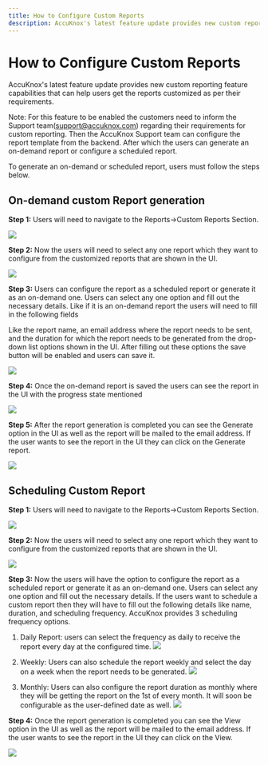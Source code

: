 ```yaml
---
title: How to Configure Custom Reports
description: AccuKnox's latest feature update provides new custom reporting feature capabilities that can help users get the reports customized as per their requirements.
---
```


# How to Configure Custom Reports

AccuKnox's latest feature update provides new custom reporting feature capabilities that can help users get the reports customized as per their requirements.

Note: For this feature to be enabled the customers need to inform the Support team(<support@accuknox.com>) regarding their requirements for custom reporting. Then the AccuKnox Support team can configure the report template from the backend. After which the users can generate an on-demand report or configure a scheduled report.

To generate an on-demand or scheduled report, users must follow the steps below.

## On-demand custom Report generation

**Step 1:** Users will need to navigate to the Reports->Custom Reports Section.

![](./images/custom-reports/5.png)

**Step 2:** Now the users will need to select any one report which they want to configure from the customized reports that are shown in the UI.

![](./images/custom-reports/4.png)

**Step 3:** Users can configure the report as a scheduled report or generate it as an on-demand one. Users can select any one option and fill out the necessary details. Like if it is an on-demand report the users will need to fill in the following fields

Like the report name, an email address where the report needs to be sent, and the duration for which the report needs to be generated from the drop-down list options shown in the UI. After filling out these options the save button will be enabled and users can save it.

![](./images/custom-reports/9.png)

**Step 4:** Once the on-demand report is saved the users can see the report in the UI with the progress state mentioned

![](./images/custom-reports/8.png)

**Step 5:** After the report generation is completed you can see the Generate option in the UI as well as the report will be mailed to the email address. If the user wants to see the report in the UI they can click on the Generate report.

![](./images/custom-reports/6.png)

## Scheduling Custom Report

**Step 1:** Users will need to navigate to the Reports->Custom Reports Section.

![](./images/custom-reports/5.png)

**Step 2:** Now the users will need to select any one report which they want to configure from the customized reports that are shown in the UI.

![](./images/custom-reports/4.png)

**Step 3:** Now the users will have the option to configure the report as a scheduled report or generate it as an on-demand one. Users can select any one option and fill out the necessary details. If the users want to schedule a custom report then they will have to fill out the following details like name, duration, and scheduling frequency. AccuKnox provides 3 scheduling frequency options.

1. Daily Report: users can select the frequency as daily to receive the report every day at the configured time.
![](./images/custom-reports/7.png)

1. Weekly: Users can also schedule the report weekly and select the day on a week when the report needs to be generated.
![](./images/custom-reports/3.png)

1. Monthly: Users can also configure the report duration as monthly where they will be getting the report on the 1st of every month. It will soon be configurable as the user-defined date as well.
![](./images/custom-reports/1.png)

**Step 4:** Once the report generation is completed you can see the View option in the UI as well as the report will be mailed to the email address. If the user wants to see the report in the UI they can click on the View.

![](./images/custom-reports/6.png)

